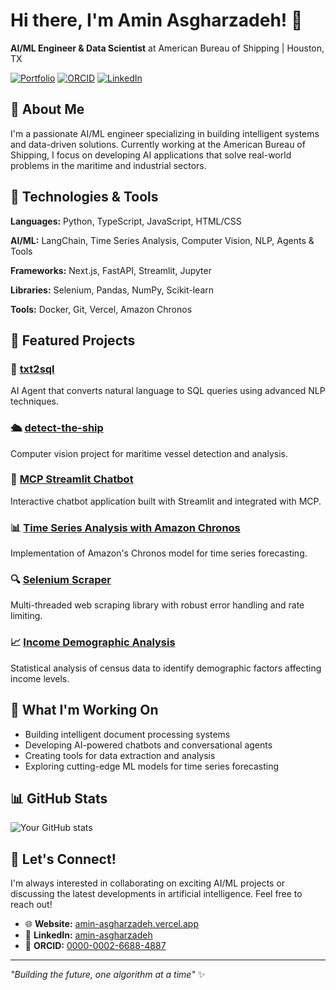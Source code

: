 # Hi there, I'm Amin Asgharzadeh! 👋

**AI/ML Engineer & Data Scientist** at American Bureau of Shipping | Houston, TX

[![Portfolio](https://img.shields.io/badge/Portfolio-Visit-blue)](https://amin-asgharzadeh.vercel.app/)
[![ORCID](https://img.shields.io/badge/ORCID-0000--0002--6688--4887-green)](https://orcid.org/0000-0002-6688-4887)
[![LinkedIn](https://img.shields.io/badge/LinkedIn-Connect-blue)](https://www.linkedin.com/in/amin-asgharzadeh/)

## 🚀 About Me

I'm a passionate AI/ML engineer specializing in building intelligent systems and data-driven solutions. Currently working at the American Bureau of Shipping, I focus on developing AI applications that solve real-world problems in the maritime and industrial sectors.

## 🔧 Technologies & Tools

**Languages:** Python, TypeScript, JavaScript, HTML/CSS

**AI/ML:** LangChain, Time Series Analysis, Computer Vision, NLP, Agents & Tools

**Frameworks:** Next.js, FastAPI, Streamlit, Jupyter

**Libraries:** Selenium, Pandas, NumPy, Scikit-learn

**Tools:** Docker, Git, Vercel, Amazon Chronos

## 🎯 Featured Projects

### 🤖 [txt2sql](https://github.com/Asgharzade/txt2sql)
AI Agent that converts natural language to SQL queries using advanced NLP techniques.

### 🛳️ [detect-the-ship](https://github.com/Asgharzade/detect-the-ship)
Computer vision project for maritime vessel detection and analysis.

### 💬 [MCP Streamlit Chatbot](https://github.com/Asgharzade/mcp-streamlit)
Interactive chatbot application built with Streamlit and integrated with MCP.

### 📊 [Time Series Analysis with Amazon Chronos](https://github.com/Asgharzade/amz-chronos)
Implementation of Amazon's Chronos model for time series forecasting.

### 🔍 [Selenium Scraper](https://github.com/Asgharzade/Selenium-Scraper)
Multi-threaded web scraping library with robust error handling and rate limiting.

### 📈 [Income Demographic Analysis](https://github.com/Asgharzade/income-demographic-analysis)
Statistical analysis of census data to identify demographic factors affecting income levels.

## 🌟 What I'm Working On

- Building intelligent document processing systems
- Developing AI-powered chatbots and conversational agents
- Creating tools for data extraction and analysis
- Exploring cutting-edge ML models for time series forecasting

## 📊 GitHub Stats

![Your GitHub stats](https://github-readme-stats.vercel.app/api?username=Asgharzade&show_icons=true&theme=radical)

## 🤝 Let's Connect!

I'm always interested in collaborating on exciting AI/ML projects or discussing the latest developments in artificial intelligence. Feel free to reach out!

- 🌐 **Website:** [amin-asgharzadeh.vercel.app](https://amin-asgharzadeh.vercel.app/)
- 💼 **LinkedIn:** [amin-asgharzadeh](https://www.linkedin.com/in/amin-asgharzadeh/)
- 🔬 **ORCID:** [0000-0002-6688-4887](https://orcid.org/0000-0002-6688-4887)

---

*"Building the future, one algorithm at a time"* ✨
